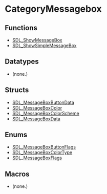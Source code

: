 # CategoryMessagebox

<!-- END CATEGORY DOCUMENTATION -->

## Functions

<!-- DO NOT HAND-EDIT CATEGORY LISTS, THEY ARE AUTOGENERATED AND WILL BE OVERWRITTEN, BASED ON TAGS IN INDIVIDUAL PAGE FOOTERS. EDIT THOSE INSTEAD. -->
<!-- BEGIN CATEGORY LIST: CategoryMessagebox, CategoryAPIFunction -->
- [SDL_ShowMessageBox](SDL_ShowMessageBox)
- [SDL_ShowSimpleMessageBox](SDL_ShowSimpleMessageBox)
<!-- END CATEGORY LIST -->

## Datatypes

<!-- DO NOT HAND-EDIT CATEGORY LISTS, THEY ARE AUTOGENERATED AND WILL BE OVERWRITTEN, BASED ON TAGS IN INDIVIDUAL PAGE FOOTERS. EDIT THOSE INSTEAD. -->
<!-- BEGIN CATEGORY LIST: CategoryMessagebox, CategoryAPIDatatype -->
- (none.)
<!-- END CATEGORY LIST -->

## Structs

<!-- DO NOT HAND-EDIT CATEGORY LISTS, THEY ARE AUTOGENERATED AND WILL BE OVERWRITTEN, BASED ON TAGS IN INDIVIDUAL PAGE FOOTERS. EDIT THOSE INSTEAD. -->
<!-- BEGIN CATEGORY LIST: CategoryMessagebox, CategoryAPIStruct -->
- [SDL_MessageBoxButtonData](SDL_MessageBoxButtonData)
- [SDL_MessageBoxColor](SDL_MessageBoxColor)
- [SDL_MessageBoxColorScheme](SDL_MessageBoxColorScheme)
- [SDL_MessageBoxData](SDL_MessageBoxData)
<!-- END CATEGORY LIST -->

## Enums

<!-- DO NOT HAND-EDIT CATEGORY LISTS, THEY ARE AUTOGENERATED AND WILL BE OVERWRITTEN, BASED ON TAGS IN INDIVIDUAL PAGE FOOTERS. EDIT THOSE INSTEAD. -->
<!-- BEGIN CATEGORY LIST: CategoryMessagebox, CategoryAPIEnum -->
- [SDL_MessageBoxButtonFlags](SDL_MessageBoxButtonFlags)
- [SDL_MessageBoxColorType](SDL_MessageBoxColorType)
- [SDL_MessageBoxFlags](SDL_MessageBoxFlags)
<!-- END CATEGORY LIST -->

## Macros

<!-- DO NOT HAND-EDIT CATEGORY LISTS, THEY ARE AUTOGENERATED AND WILL BE OVERWRITTEN, BASED ON TAGS IN INDIVIDUAL PAGE FOOTERS. EDIT THOSE INSTEAD. -->
<!-- BEGIN CATEGORY LIST: CategoryMessagebox, CategoryAPIMacro -->
- (none.)
<!-- END CATEGORY LIST -->

